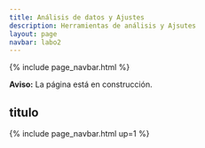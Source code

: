 ```yaml
---
title: Análisis de datos y Ajustes
description: Herramientas de análisis y Ajsutes
layout: page
navbar: labo2
---
```



{% include page_navbar.html %}

<div class="alert alert-danger" role="alert" >
  <strong>Aviso:</strong> La página está en construcción.
</div>




## titulo


{% include page_navbar.html up=1 %}
